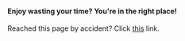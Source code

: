 <h4>Enjoy wasting your time? You're in the right place!</h4>
Reached this page by accident? Click <a href="https://www.youtube.com/watch?v=dQw4w9WgXcQ">this</a> link.

